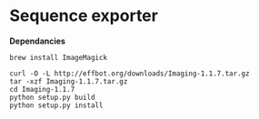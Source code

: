 # Sequence exporter


**Dependancies**
```
brew install ImageMagick

curl -O -L http://effbot.org/downloads/Imaging-1.1.7.tar.gz
tar -xzf Imaging-1.1.7.tar.gz
cd Imaging-1.1.7
python setup.py build
python setup.py install
```